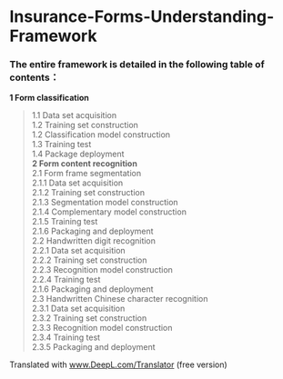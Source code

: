 # Insurance-Forms-Understanding-Framework

### The entire framework is detailed in the following table of contents：

**1 Form classification**  
  >1.1 Data set acquisition  
  >1.2 Training set construction  
  >1.2 Classification model construction  
  >1.3 Training test  
  >1.4 Package deployment  
**2 Form content recognition**  
	2.1 Form frame segmentation  
		2.1.1 Data set acquisition  
		2.1.2 Training set construction  
		2.1.3 Segmentation model construction  
		2.1.4 Complementary model construction  
		2.1.5 Training test  
		2.1.6 Packaging and deployment  
	2.2 Handwritten digit recognition  
		2.2.1 Data set acquisition  
		2.2.2 Training set construction  
		2.2.3 Recognition model construction  
		2.2.4 Training test  
		2.1.6 Packaging and deployment  
	2.3 Handwritten Chinese character recognition  
		2.3.1 Data set acquisition  
		2.3.2 Training set construction  
		2.3.3 Recognition model construction  
		2.3.4 Training test  
		2.3.5 Packaging and deployment  

Translated with www.DeepL.com/Translator (free version)
